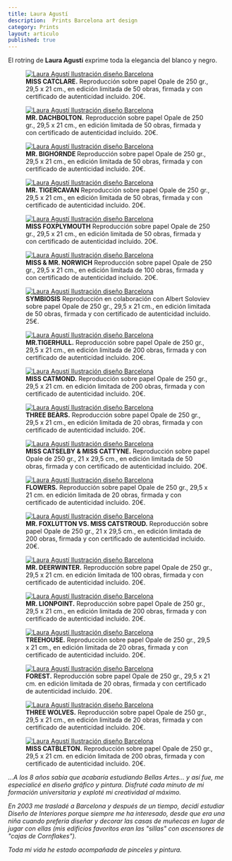 ```yaml
---
title: Laura Agustí
description:  Prints Barcelona art design 
category: Prints
layout: articulo
published: true
---
```

El rotring de **Laura Agustí** exprime toda la elegancia del blanco y negro.


<div class="figure-group">
<figure>
	<a href="/images/Laura-Agusti/CATCLARE.jpg"><img src="/images/Laura-Agusti/CATCLARE.jpg" alt="Laura Agustí Ilustración diseño Barcelona"></a>
	<figcaption><b>MISS  CATCLARE.</b> 
	Reproducción sobre papel Opale de 250 gr., 29,5 x 21 cm., en edición limitada de 50 obras, firmada y con certificado de autenticidad incluido. 20€.
	</figcaption>
</figure>

<figure>
	<a href="/images/Laura-Agusti/DACHBOLTON.jpg"><img src="/images/Laura-Agusti/DACHBOLTON.jpg" alt="Laura Agustí Ilustración diseño Barcelona"></a>
	<figcaption><b>MR. DACHBOLTON.</b> 
	Reproducción sobre papel Opale de 250 gr., 29,5 x 21 cm., en edición limitada de 50 obras, firmada y con certificado de autenticidad incluido. 20€.
	</figcaption>
</figure>

<figure>
	<a href="/images/Laura-Agusti/BIGHORNDE.jpg"><img src="/images/Laura-Agusti/BIGHORNDE.jpg" alt="Laura Agustí Ilustración diseño Barcelona"></a>
	<figcaption><b>MR. BIGHORNDE </b> 
	Reproducción sobre papel Opale de 250 gr., 29,5 x 21 cm., en edición limitada de 50 obras, firmada y con certificado de autenticidad incluido. 20€.
	</figcaption>
</figure>

<figure>
	<a href="/images/Laura-Agusti/TIGERCAVAN.jpg"><img src="/images/Laura-Agusti/TIGERCAVAN.jpg" alt="Laura Agustí Ilustración diseño Barcelona"></a>
	<figcaption><b>MR. TIGERCAVAN</b> 
	Reproducción sobre papel Opale de 250 gr., 29,5 x 21 cm., en edición limitada de 50 obras, firmada y con certificado de autenticidad incluido. 20€.
	</figcaption>
</figure>

<figure>
	<a href="/images/Laura-Agusti/MISS-FOXPLYMOUTH.jpg"><img src="/images/Laura-Agusti/MISS-FOXPLYMOUTH.jpg" alt="Laura Agustí Ilustración diseño Barcelona"></a>
	<figcaption><b>MISS FOXPLYMOUTH</b> 
	Reproducción sobre papel Opale de 250 gr., 29,5 x 21 cm., en edición limitada de 50 obras, firmada y con certificado de autenticidad incluido. 20€.
	</figcaption>
</figure>

<figure>
	<a href="/images/Laura-Agusti/MISSMR-NORWICH.jpg"><img src="/images/Laura-Agusti/MISSMR-NORWICH.jpg" alt="Laura Agustí Ilustración diseño Barcelona"></a>
	<figcaption><b>MISS & MR. NORWICH</b> 
	Reproducción sobre papel Opale de 250 gr., 29,5 x 21 cm., en edición limitada de 100 obras, firmada y con certificado de autenticidad incluido. 20€.
	</figcaption>
</figure>

<figure>
	<a href="/images/Laura-Agusti/SYMBIOSIS.jpg"><img src="/images/Laura-Agusti/SYMBIOSIS.jpg" alt="Laura Agustí Ilustración diseño Barcelona"></a>
	<figcaption><b>SYMBIOSIS</b> 
	Reproducción en colaboración con Albert Soloviev  sobre papel Opale de 250 gr., 29,5 x 21 cm., en edición limitada de 50 obras, firmada y con certificado de autenticidad incluido. 25€.
	</figcaption>
</figure>

<figure>
	<a href="/images/Laura-Agusti/mr.tigerhull.jpg"><img src="/images/Laura-Agusti/mr.tigerhull.jpg" alt="Laura Agustí Ilustración diseño Barcelona"></a>
	<figcaption><b>MR.TIGERHULL.</b> 
	Reproducción sobre papel Opale de 250 gr., 29,5 x 21 cm., en edición limitada de 200 obras, firmada y con certificado de autenticidad incluido. 20€.
	</figcaption>
</figure>

<figure>
	<a href="/images/Laura-Agusti/miss catmond.jpg"><img src="/images/Laura-Agusti/miss catmond.jpg" alt="Laura Agustí Ilustración diseño Barcelona"></a>
	<figcaption><b>MISS CATMOND.</b>
	Reproducción sobre papel Opale de 250 gr., 29,5 x 21 cm. en edición limitada de 200 obras, firmada y con certificado de autenticidad incluido. 20€.
	</figcaption>
</figure>

<figure>
	<a href="/images/Laura-Agusti/THREEBEAR.jpg"><img src="/images/Laura-Agusti/THREEBEAR.jpg" alt="Laura Agustí Ilustración diseño Barcelona"></a>
	<figcaption><b>THREE BEARS.</b>
	Reproducción sobre papel Opale de 250 gr., 29,5 x 21 cm., en edición limitada de 20 obras, firmada y con certificado de autenticidad incluido. 20€.
	</figcaption>
</figure>

<figure>
	<a href="/images/Laura-Agusti/MISS CATSELBY & MISS CATTYNE.jpg"><img src="/images/Laura-Agusti/MISS CATSELBY & MISS CATTYNE.jpg" alt="Laura Agustí Ilustración diseño Barcelona"></a>
	<figcaption><b>MISS CATSELBY & MISS CATTYNE.</b> 
	Reproducción sobre papel Opale de 250 gr., 21 x 29,5 cm., en edición limitada de 50 obras, firmada y con certificado de autenticidad incluido. 20€.
	</figcaption>
</figure>

<figure>
	<a href="/images/Laura-Agusti/FLOWERS.jpg"><img src="/images/Laura-Agusti/FLOWERS.jpg" alt="Laura Agustí Ilustración diseño Barcelona"></a>
	<figcaption><b>FLOWERS.</b>
	Reproducción sobre papel Opale de 250 gr., 29,5 x 21 cm. en edición limitada de 20 obras, firmada y con certificado de autenticidad incluido. 20€.
	</figcaption>
</figure>

<figure>
	<a href="/images/Laura-Agusti/MR.-FOXLUTTON-VS-MISS-2CATSTROUD.jpg"><img src="/images/Laura-Agusti/MR.-FOXLUTTON-VS-MISS-2CATSTROUD.jpg" alt="Laura Agustí Ilustración diseño Barcelona"></a>
	<figcaption><b>MR. FOXLUTTON VS. MISS CATSTROUD.</b> 
	Reproducción sobre papel Opale de 250 gr., 21 x 29,5 cm., en edición limitada de 200 obras, firmada y con certificado de autenticidad incluido. 20€.
	</figcaption>
</figure>

<figure>
	<a href="/images/Laura-Agusti/mr.deerwinter.jpg"><img src="/images/Laura-Agusti/mr.deerwinter.jpg" alt="Laura Agustí Ilustración diseño Barcelona"></a>
	<figcaption><b>MR. DEERWINTER.</b>
	Reproducción sobre papel Opale de 250 gr., 29,5 x 21 cm. en edición limitada de 100 obras, firmada y con certificado de autenticidad incluido. 20€.
	</figcaption>
</figure>

<figure>
	<a href="/images/Laura-Agusti/mr.lionpoint.jpg"><img src="/images/Laura-Agusti/mr.lionpoint.jpg" alt="Laura Agustí Ilustración diseño Barcelona"></a>
	<figcaption><b>MR. LIONPOINT.</b>
	Reproducción sobre papel Opale de 250 gr., 29,5 x 21 cm., en edición limitada de 200 obras, firmada y con certificado de autenticidad incluido. 20€.
	</figcaption>
</figure>

<figure>
	<a href="/images/Laura-Agusti/treehouse.jpg"><img src="/images/Laura-Agusti/treehouse.jpg" alt="Laura Agustí Ilustración diseño Barcelona"></a>
	<figcaption><b>TREEHOUSE.</b>
	Reproducción sobre papel Opale de 250 gr., 29,5 x 21 cm., en edición limitada de 20 obras, firmada y con certificado de autenticidad incluido. 20€.
	</figcaption>
</figure>

<figure>
	<a href="/images/Laura-Agusti/FOREST.jpg"><img src="/images/Laura-Agusti/FOREST.jpg" alt="Laura Agustí Ilustración diseño Barcelona"></a>
	<figcaption><b>FOREST.</b> 
	Reproducción sobre papel Opale de 250 gr., 29,5 x 21 cm. en edición limitada de 20 obras, firmada y con certificado de autenticidad incluido. 20€.
	</figcaption>
</figure>

<figure>
	<a href="/images/Laura-Agusti/THREEWOLVES.jpg"><img src="/images/Laura-Agusti/THREEWOLVES.jpg" alt="Laura Agustí Ilustración diseño Barcelona"></a>
	<figcaption><b>THREE WOLVES.</b>
	Reproducción sobre papel Opale de 250 gr., 29,5 x 21 cm., en edición limitada de 20 obras, firmada y con certificado de autenticidad incluido. 20€.
	</figcaption>
</figure>

<figure>
	<a href="/images/Laura-Agusti/MISS CATBLETON.jpg"><img src="/images/Laura-Agusti/MISS CATBLETON.jpg" alt="Laura Agustí Ilustración diseño Barcelona"></a>
	<figcaption><b>MISS CATBLETON.</b>
	Reproducción sobre papel Opale de 250 gr., 29,5 x 21 cm. en edición limitada de 200 obras, firmada y con certificado de autenticidad incluido. 20€.
	</figcaption>
</figure>
</div>

_...A los 8 años sabía que acabaría estudiando Bellas Artes... y así fue, me especialicé en diseño gráfico y pintura. Disfruté cada minuto de mi formación universitaria y exploté mi creatividad al máximo._ 

_En 2003 me trasladé a Barcelona y después de un tiempo, decidí estudiar Diseño de Interiores porque siempre me ha interesado, desde que era una niña cuando prefería diseñar y decorar las casas de muñecas en lugar de jugar con ellas (mis edificios favoritos eran las "sillas" con ascensores de "cajas de Cornflakes")._ 

_Toda mi vida he estado acompañada de pinceles y pintura._

